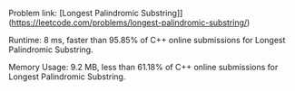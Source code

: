 Problem link: [Longest Palindromic Substring]](https://leetcode.com/problems/longest-palindromic-substring/)

Runtime: 8 ms, faster than 95.85% of C++ online submissions for Longest Palindromic Substring.

Memory Usage: 9.2 MB, less than 61.18% of C++ online submissions for Longest Palindromic Substring.